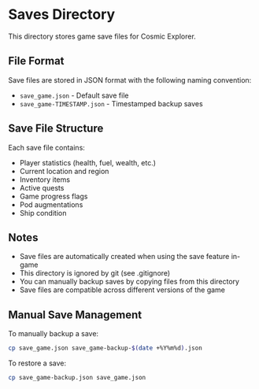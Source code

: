 # Saves Directory

This directory stores game save files for Cosmic Explorer.

## File Format

Save files are stored in JSON format with the following naming convention:
- `save_game.json` - Default save file
- `save_game-TIMESTAMP.json` - Timestamped backup saves

## Save File Structure

Each save file contains:
- Player statistics (health, fuel, wealth, etc.)
- Current location and region
- Inventory items
- Active quests
- Game progress flags
- Pod augmentations
- Ship condition

## Notes

- Save files are automatically created when using the save feature in-game
- This directory is ignored by git (see .gitignore)
- You can manually backup saves by copying files from this directory
- Save files are compatible across different versions of the game

## Manual Save Management

To manually backup a save:
```bash
cp save_game.json save_game-backup-$(date +%Y%m%d).json
```

To restore a save:
```bash
cp save_game-backup.json save_game.json
```
